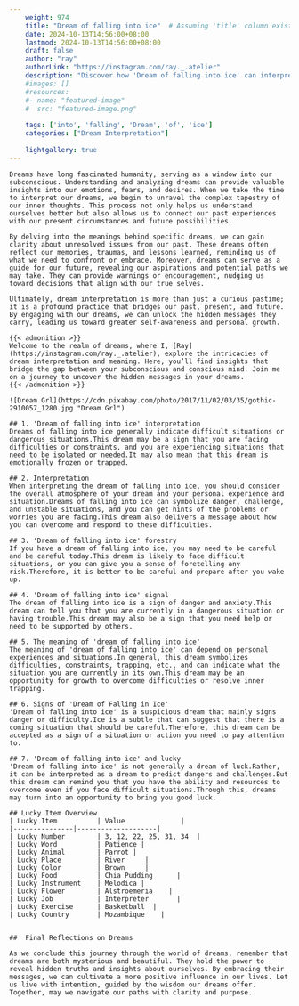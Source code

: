 ```yaml
---
    weight: 974
    title: "Dream of falling into ice"  # Assuming 'title' column exists
    date: 2024-10-13T14:56:00+08:00
    lastmod: 2024-10-13T14:56:00+08:00
    draft: false
    author: "ray"
    authorLink: "https://instagram.com/ray._.atelier"
    description: "Discover how 'Dream of falling into ice' can interpret your future and uncover its significant meanings in your life."
    #images: []
    #resources:
    #- name: "featured-image"
    #  src: "featured-image.png"
    
    tags: ['into', 'falling', 'Dream', 'of', 'ice']
    categories: ["Dream Interpretation"]
    
    lightgallery: true
---
```

    
    Dreams have long fascinated humanity, serving as a window into our subconscious. Understanding and analyzing dreams can provide valuable insights into our emotions, fears, and desires. When we take the time to interpret our dreams, we begin to unravel the complex tapestry of our inner thoughts. This process not only helps us understand ourselves better but also allows us to connect our past experiences with our present circumstances and future possibilities.
    
    By delving into the meanings behind specific dreams, we can gain clarity about unresolved issues from our past. These dreams often reflect our memories, traumas, and lessons learned, reminding us of what we need to confront or embrace. Moreover, dreams can serve as a guide for our future, revealing our aspirations and potential paths we may take. They can provide warnings or encouragement, nudging us toward decisions that align with our true selves.
    
    Ultimately, dream interpretation is more than just a curious pastime; it is a profound practice that bridges our past, present, and future. By engaging with our dreams, we can unlock the hidden messages they carry, leading us toward greater self-awareness and personal growth.
    
    {{< admonition >}}
    Welcome to the realm of dreams, where I, [Ray](https://instagram.com/ray._.atelier), explore the intricacies of dream interpretation and meaning. Here, you’ll find insights that bridge the gap between your subconscious and conscious mind. Join me on a journey to uncover the hidden messages in your dreams.
    {{< /admonition >}}
    
    ![Dream Grl](https://cdn.pixabay.com/photo/2017/11/02/03/35/gothic-2910057_1280.jpg "Dream Grl")
    
    ## 1. 'Dream of falling into ice' interpretation
    Dreams of falling into ice generally indicate difficult situations or dangerous situations.This dream may be a sign that you are facing difficulties or constraints, and you are experiencing situations that need to be isolated or needed.It may also mean that this dream is emotionally frozen or trapped.
    
    ## 2. Interpretation
    When interpreting the dream of falling into ice, you should consider the overall atmosphere of your dream and your personal experience and situation.Dreams of falling into ice can symbolize danger, challenge, and unstable situations, and you can get hints of the problems or worries you are facing.This dream also delivers a message about how you can overcome and respond to these difficulties.
    
    ## 3. 'Dream of falling into ice' forestry
    If you have a dream of falling into ice, you may need to be careful and be careful today.This dream is likely to face difficult situations, or you can give you a sense of foretelling any risk.Therefore, it is better to be careful and prepare after you wake up.
    
    ## 4. 'Dream of falling into ice' signal
    The dream of falling into ice is a sign of danger and anxiety.This dream can tell you that you are currently in a dangerous situation or having trouble.This dream may also be a sign that you need help or need to be supported by others.
    
    ## 5. The meaning of 'dream of falling into ice'
    The meaning of 'dream of falling into ice' can depend on personal experiences and situations.In general, this dream symbolizes difficulties, constraints, trapping, etc., and can indicate what the situation you are currently in its own.This dream may be an opportunity for growth to overcome difficulties or resolve inner trapping.
    
    ## 6. Signs of 'Dream of Falling in Ice'
    'Dream of falling into ice' is a suspicious dream that mainly signs danger or difficulty.Ice is a subtle that can suggest that there is a coming situation that should be careful.Therefore, this dream can be accepted as a sign of a situation or action you need to pay attention to.
    
    ## 7. 'Dream of falling into ice' and lucky
    'Dream of falling into ice' is not generally a dream of luck.Rather, it can be interpreted as a dream to predict dangers and challenges.But this dream can remind you that you have the ability and resources to overcome even if you face difficult situations.Through this, dreams may turn into an opportunity to bring you good luck.
    
    ## Lucky Item Overview
    | Lucky Item          | Value              |
    |---------------|--------------------|
    | Lucky Number        | 3, 12, 22, 25, 31, 34  |
    | Lucky Word          | Patience |
    | Lucky Animal        | Parrot |
    | Lucky Place         | River     |
    | Lucky Color         | Brown     |
    | Lucky Food          | Chia Pudding      |
    | Lucky Instrument    | Melodica |
    | Lucky Flower        | Alstroemeria    |
    | Lucky Job           | Interpreter       |
    | Lucky Exercise      | Basketball  |
    | Lucky Country       | Mozambique    |
    
    
    ##  Final Reflections on Dreams
    
    As we conclude this journey through the world of dreams, remember that dreams are both mysterious and beautiful. They hold the power to reveal hidden truths and insights about ourselves. By embracing their messages, we can cultivate a more positive influence in our lives. Let us live with intention, guided by the wisdom our dreams offer. Together, may we navigate our paths with clarity and purpose.
    